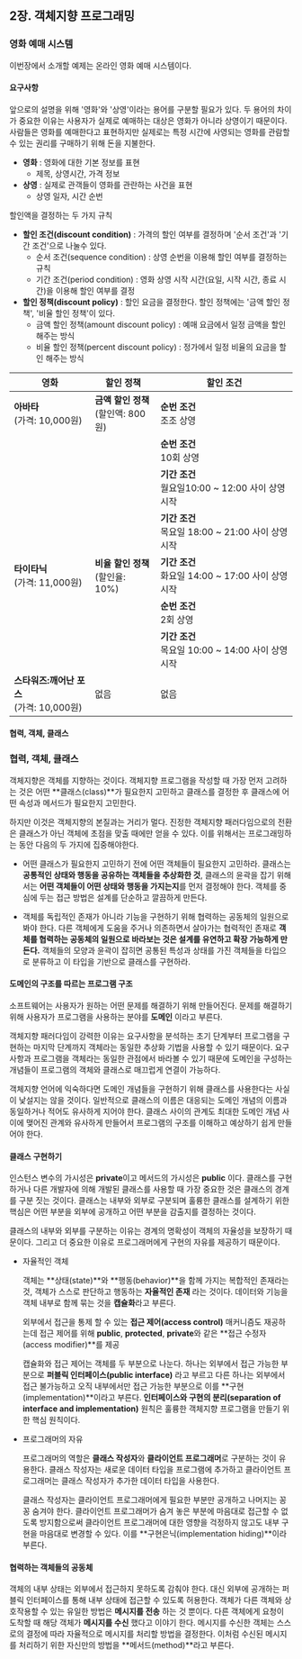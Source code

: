 ## 2장. 객체지향 프로그래밍

### 영화 예매 시스템

이번장에서 소개할 예제는 온라인 영화 예매 시스템이다.  

#### 요구사항

앞으로의 설명을 위해 '영화'와 '상영'이라는 용어를 구분할 필요가 있다. 두 용어의 차이가 중요한 이유는 사용자가 실제로 예매하는 대상은 영화가 아니라 상영이기 때문이다. 사람들은 영화를 예매한다고 표현하지만 실제로는 특정 시간에 사영되는 영화를 관람할 수 있는 권리를 구매하기 위해 돈을 지불한다. 

* **영화** : 영화에 대한 기본 정보를 표현
  * 제목, 상영시간, 가격 정보
* **상영** : 실제로 관객들이 영화를 관란하는 사건을 표현
  * 상영 일자, 시간 순번



할인액을 결정하는 두 가지 규칙

* **할인 조건(discount condition)** :  가격의 할인 여부를 결정하며 '순서 조건'과 '기간 조건'으로 나눌수 있다.
  * 순서 조건(sequence condition) : 상영 순번을 이용해 할인 여부를 결정하는 규칙
  * 기간 조건(period condition) : 영화 상영 시작 시간(요일, 시작 시간, 종료 시간)을 이용해 할인 여부를 결정
* **할인 정책(discount policy)** :  할인 요금을 결정한다. 할인 정책에는 '금액 할인 정책', '비율 할인 정책'이 있다.
  * 금액 할인 정책(amount discount policy) : 예매 요금에서 일정 금액을 할인 해주는 방식
  * 비율 할인 정책(percent discount policy) : 정가에서 일정 비율의 요금을 할인 해주는 방식



| 영화                                           | 할인 정책                               | 할인 조건                                              |
| ---------------------------------------------- | --------------------------------------- | ------------------------------------------------------ |
| **아바타**<br />(가격: 10,000원)               | **금액 할인 정책**<br />(할인액: 800원) | **순번 조건**<br />조조 상영                           |
|                                                |                                         | **순번 조건**<br />10회 상영                           |
|                                                |                                         | **기간 조건**<br />월요일10:00 ~ 12:00 사이 상영 시작  |
|                                                |                                         | **기간 조건**<br />목요일 18:00 ~ 21:00 사이 상영 시작 |
| **타이타닉**<br />(가격: 11,000원)             | **비율 할인 정책**<br />(할인율: 10%)   | **기간 조건**<br />화요일 14:00 ~ 17:00 사이 상영 시작 |
|                                                |                                         | **순번 조건**<br />2회 상영                            |
|                                                |                                         | **기간 조건**<br />목요일 10:00 ~ 14:00 사이 상영 시작 |
| **스타워즈:깨어난 포스**<br />(가격: 10,000원) | 없음                                    | 없음                                                   |



#### 협력, 객체, 클래스

### 협력, 객체, 클래스

객체지향은 객체를 지향하는 것이다. 객체지향 프로그램을 작성할 때 가장 먼저 고려하는 것은 어떤 **클래스(class)**가 필요한지 고민하고 클래스를 결정한 후 클래스에 어떤 속성과 메서드가 필요한지 고민한다.

하지만 이것은 객체지향의 본질과는 거리가 멀다. 진정한 객체지향 패러다임으로의 전환은 클래스가 아닌 객체에 초점을 맞출 때에만 얻을 수 있다. 이를 위해서는 프로그래밍하는 동안 다음의 두 가지에 집중해야한다.

* 어떤 클래스가 필요한지 고민하기 전에 어떤 객체들이 필요한지 고민하라. 클래스는 **공통적인 상태와 행동을 공유하는 객체들을 추상화한 것**, 클래스의 윤곽을 잡기 위해서는 **어떤 객체들이 어떤 상태와 행동을 가지는지**를 먼저 결정해야 한다.  객체를 중심에 두는 접근 방법은 설계를 단순하고 깔끔하게 만든다.

* 객체를 독립적인 존재가 아니라 기능을 구현하기 위해 협력하는 공동체의 일원으로 봐야 한다. 다른 객체에게 도움을 주거나 의존하면서 살아가는 협력적인 존재로 **객체를 협력하는 공동체의 일원으로 바라보는 것은 설계를 유연하고 확장 가능하게 만든다.** 객체들의 모양과 윤곽이 잡히면 공통된 특성과 상태를 가진 객체들을 타입으로 분류하고 이 타입을 기반으로 클래스를 구현하라.



#### 도메인의 구조를 따르는 프로그램 구조

소프트웨어는 사용자가 원하는 어떤 문제를 해결하기 위해 만들어진다. 문제를 해결하기 위해 사용자가 프로그램을 사용하는 분야를 **도메인** 이라고 부른다.

객체지향 패러다임이 강력한 이유는 요구사항을 분석하는 초기 단계부터 프로그램을 구현하는 마지막 단계까지 객체라는 동일한 추상화 기법을 사용할 수 있기 때문이다. 요구사항과 프로그램을 객체라는 동일한 관점에서 바라볼 수 있기 때문에 도메인을 구성하는 개념들이 프로그램의 객체와 클래스로 매끄럽게 연결이 가능하다.

객체지향 언어에 익숙하다면 도메인 개념들을 구현하기 위해 클래스를 사용한다는 사실이 낯설지는 않을 것이다. 일반적으로 클래스의 이름은 대응되는 도메인 개념의 이름과 동일하거나 적어도 유사하게 지어야 한다. 클래스 사이의 관계도 최대한 도메인 개념 사이에 맺어진 관계와 유사하게 만들어서 프로그램의 구조를 이해하고 예상하기 쉽게 만들어야 한다.



#### 클래스 구현하기

인스턴스 변수의 가시성은 **private**이고 메서드의 가시성은 **public** 이다. 클래스를 구현하거나 다른 개발자에 의해 개발된 클래스를 사용할 때 가장 중요한 것은 클래스의 경계를 구분 짓는 것이다. 클래스는 내부와 외부로 구분되며 훌륭한 클래스를 설계하기 위한 핵심은 어떤 부분을 외부에 공개하고 어떤 부분을 감출지를 결정하는 것이다.

클래스의 내부와 외부를 구분하는 이유는 경계의 명확성이 객체의 자율성을 보장하기 때문이다. 그리고 더 중요한 이유로 프로그래머에게 구현의 자유를 제공하기 때문이다.



* 자율적인 객체

  객체는 **상태(state)**와 **행동(behavior)**을 함께 가지는 복합적인 존재라는 것, 객체가 스스로 판단하고 행동하는 **자율적인 존재** 라는 것이다. 데이터와 기능을 객체 내부로 함께 묶는 것을 **캡슐화**라고 부른다.

  외부에서 접근을 통제 할 수 있는 **접근 제어(access control)** 매커니즘도 재공하는데 접근 제어를 위해 **public**, **protected**, **private**와 같은 **접근 수정자(access modifier)**를 제공

  캡슐화와 접근 제어는 객체를 두 부분으로 나눈다. 하나는 외부에서 접근 가능한 부분으로 **퍼블릭 인터페이스(public interface)** 라고 부르고 다른 하나는 외부에서 접근 불가능하고 오직 내부에서만 접근 가능한 부분으로 이를 **구현(implementation)**이라고 부른다. **인터페이스와 구현의 분리(separation of interface and implementation)** 원칙은 훌륭한 객체지향 프로그램을 만들기 위한 핵심 원칙이다.

* 프로그래머의 자유

  프로그래머의 역할은 **클래스 작성자**와 **클라이언트 프로그래머**로 구분하는 것이 유용한다. 클래스 작성자는 새로운 데이터 타입을 프로그램에 추가하고 클라이언트 프로그래머는 클래스 작성자가 추가한 데이터 타입을 사용한다.

  클래스 작성자는 클라이언트 프로그래머에게 필요한 부분만 공개하고 나머지는 꽁꽁 숨겨야 한다. 클라이언트 프로그래머가 숨겨 놓은 부분에 마음대로 접근할 수 없도록 방지함으로써 클라이언트 프로그래머에 대한 영향을 걱정하지 않고도 내부 구현을 마음대로 변경할 수 있다. 이를 **구현은닉(implementation hiding)**이라 부른다.



#### 협력하는 객체들의 공동체

객체의 내부 상태는 외부에서 접근하지 못하도록 감춰야 한다. 대신 외부에 공개하는 퍼블릭 인터페이스를 통해 내부 상태에 접근할 수 있도록 허용한다. 객체가 다른 객체와 상호작용할 수 있는 유일한 방법은 **메시지를 전송** 하는 것 뿐이다. 다른 객체에게 요청이 도착할 때 해당 객체가 **메시지를 수신** 했다고 이야기 한다. 메시지를 수신한 객체는 스스로의 결정에 따라 자율적으로 메시지를 처리할 방법을 결정한다. 이처럼 수신된 메시지를 처리하기 위한 자신만의 방법을 **메서드(method)**라고 부른다.



